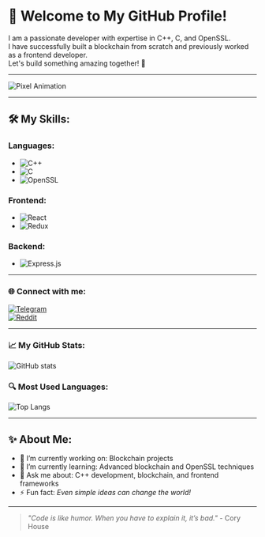 # 👋 Welcome to My GitHub Profile!

I am a passionate developer with expertise in C++, C, and OpenSSL.  
I have successfully built a blockchain from scratch and previously worked as a frontend developer.  
Let's build something amazing together! 🚀

---

![Pixel Animation](https://media.giphy.com/media/L0amJzE0CgfTQak8Gp/giphy.gif)

---

## 🛠 My Skills:
### Languages:
- ![C++](https://img.shields.io/badge/C++-blue?logo=c%2B%2B&logoColor=white)  
- ![C](https://img.shields.io/badge/C-%2300599C.svg?logo=c&logoColor=white)  
- ![OpenSSL](https://img.shields.io/badge/OpenSSL-%234A8CF7.svg?logo=openssl&logoColor=white)  

### Frontend:
- ![React](https://img.shields.io/badge/React-%2361DAFB.svg?logo=react&logoColor=black)  
- ![Redux](https://img.shields.io/badge/Redux-%23764ABC.svg?logo=redux&logoColor=white)  

### Backend:
- ![Express.js](https://img.shields.io/badge/Express.js-%23000000.svg?logo=express&logoColor=white)  

---

### 🌐 Connect with me:
[![Telegram](https://img.shields.io/badge/Telegram-blue?logo=telegram&logoColor=white)](https://t.me/hornet468)  
[![Reddit](https://img.shields.io/badge/Reddit-%23FF4500.svg?logo=reddit&logoColor=white)](https://www.reddit.com/u/tomhelington/s/vL3VIVlGYQ)  

---

### 📈 My GitHub Stats:
![GitHub stats](https://github-readme-stats.vercel.app/api?username=hornet468&show_icons=true&theme=radical)

### 🔍 Most Used Languages:
![Top Langs](https://github-readme-stats.vercel.app/api/top-langs/?username=hornet468&layout=compact&theme=radical)

---

## ✨ About Me:
- 🔭 I’m currently working on: Blockchain projects  
- 🌱 I’m currently learning: Advanced blockchain and OpenSSL techniques  
- 💬 Ask me about: C++ development, blockchain, and frontend frameworks  
- ⚡️ Fun fact: *Even simple ideas can change the world!*  

---

> _"Code is like humor. When you have to explain it, it’s bad."_ - Cory House
